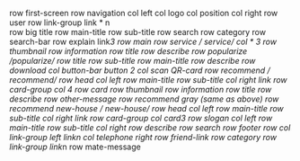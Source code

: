 row first-screen
    row navigation 
        col left 
            col logo 
            col position
        col right 
            row user
            row link-group
                link *  n   
    row big title 
        row main-title 
        row sub-title
    row search 
        row category
        row search-bar
    row explain
        link*3
row main 
    row service                 / service/
        col * 3
            row thumbnail
            row information
                row  title 
                row  describe
    row popularize            /popularize/
        row title 
            row sub-title
            row main-title
        row describe 
        row download 
            col button-bar
                button *2
            col scan
                QR-card
    row recommend          /  recommend/
        row head 
            col left 
                row main-title
                row sub-title
            col right 
                link
        row card-group
            col *4 
                row card 
                    row thumbnail
                    row information
                        row title 
                        row describe
                row other-message
    row recommend gray (same as above)
    row recommend new-house       / new-house/
        row head 
            col left
                row main-title
                row sub-title
            col right 
                link
        row card-group
            col card*3
    row slogan
        col left
            row main-title
            row sub-title
        col right
            row describe
            row search
row footer
    row 
        col link-group left
            link*n
        col telephone right 
    row friend-link
        row category
        row link-group 
            link*n
    row mate-message